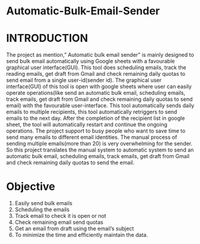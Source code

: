 # Automatic-Bulk-Email-Sender

# INTRODUCTION

The project as mention,” Automatic bulk email sender” is mainly designed to send bulk email automatically using Google sheets with a favourable graphical user interface(GUI). This tool does scheduling emails, track the reading emails, get draft from Gmail and check remaining daily quotas to send email from a single user-id(sender id). The graphical user interface(GUI) of this tool is open with google sheets where user can easily operate operations(like send an automatic bulk email, scheduling emails, track emails, get draft from Gmail and check remaining daily quotas to send email) with the favourable user-interface. This tool automatically sends daily emails to multiple recipients, this tool automatically retriggers to send emails to the next day. After the completion of the recipient list in google sheet, the tool will automatically restart and continue the ongoing operations.
The project support to busy people who want to save time to send many emails to different email identities. The manual process of sending multiple emails(more than 20) is very overwhelming for the sender. So this project translates the manual system to automatic system to send an automatic bulk email, scheduling emails, track emails, get draft from Gmail and check remaining daily quotas to send the email.

# Objective

1.  Easily send bulk emails
2.  Scheduling the emails
3.  Track email to check it is open or not
4.  Check remaining email send quotas
5.  Get an email from draft using the email’s subject
6.  To minimize the time and efficiently maintain the data.
